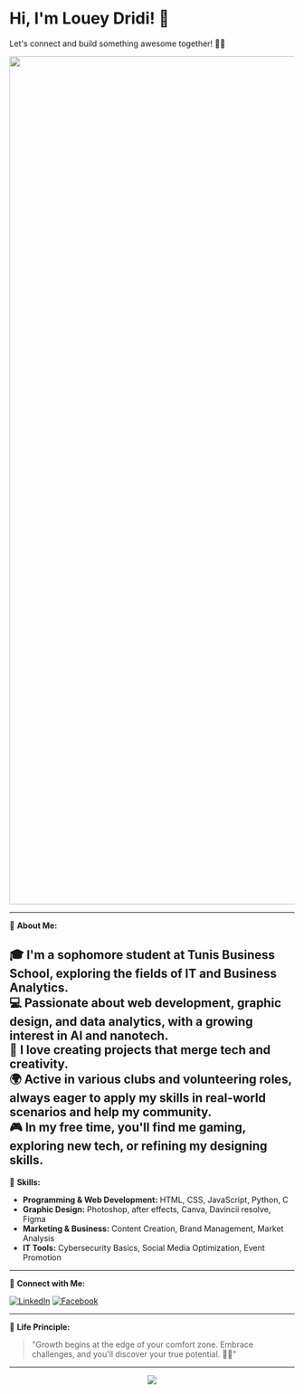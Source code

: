 # Hi, I'm Louey Dridi! 👋

Let's connect and build something awesome together! 🚀✨

<div align="center">
  <img src="https://media.giphy.com/media/v1.Y2lkPTc5MGI3NjExNGRqbmU0NzJuZXNnMzdxYnA0Z2VvOXI3ejVjcWJna3dveGRsZ2hsMyZlcD12MV9naWZzX3NlYXJjaCZjdD1n/YkOInyW8oZHPvI8aDW/giphy.gif" alt="Astronaut GIF" width="1500">
</div>

---

🚀 **About Me:**

🎓 I'm a **sophomore student** at Tunis Business School, exploring the fields of **IT** and **Business Analytics**.  
💻 Passionate about **web development**, **graphic design**, and **data analytics**, with a growing interest in **AI** and **nanotech**.  
🚀 I love creating projects that merge tech and creativity.  
🌍 Active in various clubs and volunteering roles, always eager to apply my skills in real-world scenarios and help my community.  
🎮 In my free time, you'll find me gaming, exploring new tech, or refining my designing skills.  
---



🔧 **Skills:**

- **Programming & Web Development:** HTML, CSS, JavaScript, Python, C  
- **Graphic Design:** Photoshop, after effects, Canva, Davincii resolve, Figma  
- **Marketing & Business:** Content Creation, Brand Management, Market Analysis  
- **IT Tools:** Cybersecurity Basics, Social Media Optimization, Event Promotion

---

🌌 **Connect with Me:**

[![LinkedIn](https://img.shields.io/badge/LinkedIn-blue?style=for-the-badge&logo=linkedin&logoColor=white)](https://www.linkedin.com/in/louey-dridi-06ba98292/) 
[![Facebook](https://img.shields.io/badge/Facebook-1877F2?style=for-the-badge&logo=facebook&logoColor=white)](https://www.facebook.com/louey.dridi.1/) 

---

🌟 **Life Principle:** 

> "Growth begins at the edge of your comfort zone. Embrace challenges, and you'll discover your true potential. 🚀🌌"
---

<div align="center">
  <img src="https://capsule-render.vercel.app/api?type=wave&color=0:000428,100:004e92&height=150&section=footer"/>
</div>

<!--
**loueydridii/loueydridii** is a ✨ _special_ ✨ repository because its `README.md` (this file) appears on your GitHub profile.

Here are some ideas to get you started:

- 🔭 I’m currently working on ...
- 🌱 I’m currently learning ...
- 👯 I’m looking to collaborate on ...
- 🤔 I’m looking for help with ...
- 💬 Ask me about ...
- 📫 How to reach me: ...
- 😄 Pronouns: ...
- ⚡ Fun fact: ...
-->
